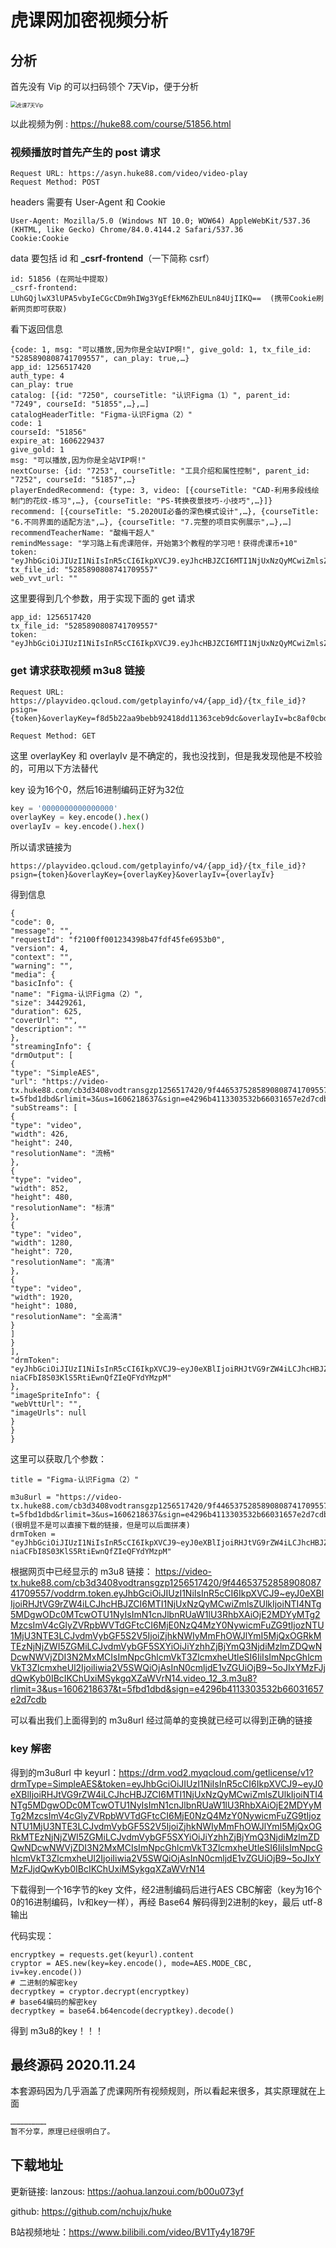 # 虎课网加密视频分析

## 分析

首先没有 Vip 的可以扫码领个 7天Vip，便于分析

<img src="C:\Users\happy\Desktop\huke\虎课7天Vip.png" alt="虎课7天Vip" style="zoom:60%;" />

以此视频为例 : https://huke88.com/course/51856.html

### 视频播放时首先产生的 post 请求

```
Request URL: https://asyn.huke88.com/video/video-play
Request Method: POST
```

headers 需要有 User-Agent 和 Cookie

```
User-Agent: Mozilla/5.0 (Windows NT 10.0; WOW64) AppleWebKit/537.36 (KHTML, like Gecko) Chrome/84.0.4144.2 Safari/537.36
Cookie:Cookie
```

data 要包括 id 和 **_csrf-frontend**（一下简称 csrf）

```
id: 51856 (在网址中提取)
_csrf-frontend: LUhGQjlwX3lUPA5vbyIeCGcCDm9hIWg3YgEfEkM6ZhEULn84UjIIKQ==  (携带Cookie刷新网页即可获取)
```

看下返回信息

```
{code: 1, msg: "可以播放,因为你是全站VIP啊!", give_gold: 1, tx_file_id: "5285890808741709557", can_play: true,…}
app_id: 1256517420
auth_type: 4
can_play: true
catalog: [{id: "7250", courseTitle: "认识Figma（1）", parent_id: "7249", courseId: "51855",…},…]
catalogHeaderTitle: "Figma-认识Figma（2）"
code: 1
courseId: "51856"
expire_at: 1606229437
give_gold: 1
msg: "可以播放,因为你是全站VIP啊!"
nextCourse: {id: "7253", courseTitle: "工具介绍和属性控制", parent_id: "7252", courseId: "51857",…}
playerEndedRecommend: {type: 3, video: [{courseTitle: "CAD-利用多段线绘制门的花纹-练习",…}, {courseTitle: "PS-转换夜景技巧-小技巧",…}]}
recommend: [{courseTitle: "5.2020UI必备的深色模式设计",…}, {courseTitle: "6.不同界面的适配方法",…}, {courseTitle: "7.完整的项目实例展示",…},…]
recommendTeacherName: "酸梅干超人"
remindMessage: "学习路上有虎课陪伴，开始第3个教程的学习吧！获得虎课币+10"
token: "eyJhbGciOiJIUzI1NiIsInR5cCI6IkpXVCJ9.eyJhcHBJZCI6MTI1NjUxNzQyMCwiZmlsZUlkIjoiNTI4NTg5MDgwODc0MTcwOTU1NyIsImN1cnJlbnRUaW1lU3RhbXAiOjE2MDYyMTg2MzcsImV4cGlyZVRpbWVTdGFtcCI6MTYwNjIyOTQzNywicGNmZyI6ImJhc2ljRHJtUHJlc2V0IiwidXJsQWNjZXNzSW5mbyI6eyJ0IjoiNWZiZDFkYmQiLCJybGltaXQiOjMsInVzIjoiMTYwNjIxODYzNyJ9fQ.c1XGanmcmUBDNwBbiS_Z6PwYWZmrW5nrHxgdtSd46Fo"
tx_file_id: "5285890808741709557"
web_vvt_url: ""
```

这里要得到几个参数，用于实现下面的 get 请求

```
app_id: 1256517420
tx_file_id: "5285890808741709557"
token: "eyJhbGciOiJIUzI1NiIsInR5cCI6IkpXVCJ9.eyJhcHBJZCI6MTI1NjUxNzQyMCwiZmlsZUlkIjoiNTI4NTg5MDgwODc0MTcwOTU1NyIsImN1cnJlbnRUaW1lU3RhbXAiOjE2MDYyMTg2MzcsImV4cGlyZVRpbWVTdGFtcCI6MTYwNjIyOTQzNywicGNmZyI6ImJhc2ljRHJtUHJlc2V0IiwidXJsQWNjZXNzSW5mbyI6eyJ0IjoiNWZiZDFkYmQiLCJybGltaXQiOjMsInVzIjoiMTYwNjIxODYzNyJ9fQ.c1XGanmcmUBDNwBbiS_Z6PwYWZmrW5nrHxgdtSd46Fo"
```

### get 请求获取视频 m3u8 链接

```
Request URL: https://playvideo.qcloud.com/getplayinfo/v4/{app_id}/{tx_file_id}?psign={token}&overlayKey=f8d5b22aa9bebb92418dd11363ceb9dc&overlayIv=bc8af0cbd767b39fd404705ecd277c10

Request Method: GET
```

这里 overlayKey 和 overlayIv 是不确定的，我也没找到，但是我发现他是不校验的，可用以下方法替代

key 设为16个0，然后16进制编码正好为32位

```python
key = '0000000000000000'
overlayKey = key.encode().hex()
overlayIv = key.encode().hex()
```

所以请求链接为

`https://playvideo.qcloud.com/getplayinfo/v4/{app_id}/{tx_file_id}?psign={token}&overlayKey={overlayKey}&overlayIv={overlayIv}`

得到信息

```
{
"code": 0,
"message": "",
"requestId": "f2100ff001234398b47fdf45fe6953b0",
"version": 4,
"context": "",
"warning": "",
"media": {
"basicInfo": {
"name": "Figma-认识Figma（2）",
"size": 34429261,
"duration": 625,
"coverUrl": "",
"description": ""
},
"streamingInfo": {
"drmOutput": [
{
"type": "SimpleAES",
"url": "https://video-tx.huke88.com/cb3d3408vodtransgzp1256517420/9f4465375285890808741709557/adp.12.m3u8?t=5fbd1dbd&rlimit=3&us=1606218637&sign=e4296b4113303532b66031657e2d7cdb",
"subStreams": [
{
"type": "video",
"width": 426,
"height": 240,
"resolutionName": "流畅"
},
{
"type": "video",
"width": 852,
"height": 480,
"resolutionName": "标清"
},
{
"type": "video",
"width": 1280,
"height": 720,
"resolutionName": "高清"
},
{
"type": "video",
"width": 1920,
"height": 1080,
"resolutionName": "全高清"
}
]
}
],
"drmToken": "eyJhbGciOiJIUzI1NiIsInR5cCI6IkpXVCJ9~eyJ0eXBlIjoiRHJtVG9rZW4iLCJhcHBJZCI6MTI1NjUxNzQyMCwiZmlsZUlkIjoiNTI4NTg5MDgwODc0MTcwOTU1NyIsImN1cnJlbnRUaW1lU3RhbXAiOjE2MDYyMjAyMjUsImV4cGlyZVRpbWVTdGFtcCI6MjE0NzQ4MzY0NywicmFuZG9tIjoxNjgxNjYwMjgxLCJvdmVybGF5S2V5IjoiZjhkNWIyMmFhOWJlYmI5MjQxOGRkMTEzNjNjZWI5ZGMiLCJvdmVybGF5SXYiOiJiYzhhZjBjYmQ3NjdiMzlmZDQwNDcwNWVjZDI3N2MxMCIsImNpcGhlcmVkT3ZlcmxheUtleSI6IiIsImNpcGhlcmVkT3ZlcmxheUl2IjoiIiwia2V5SWQiOjAsInN0cmljdE1vZGUiOjB9~vR2kir1-niaCFbI8S03KlS5RtiEwnQfZIeQFYdYMzpM"
},
"imageSpriteInfo": {
"webVttUrl": "",
"imageUrls": null
}
}
}
```

这里可以获取几个参数：

```
title = "Figma-认识Figma（2）"

m3u8url = "https://video-tx.huke88.com/cb3d3408vodtransgzp1256517420/9f4465375285890808741709557/adp.12.m3u8?t=5fbd1dbd&rlimit=3&us=1606218637&sign=e4296b4113303532b66031657e2d7cdb"
(很明显不是可以直接下载的链接，但是可以后面拼凑)
drmToken = "eyJhbGciOiJIUzI1NiIsInR5cCI6IkpXVCJ9~eyJ0eXBlIjoiRHJtVG9rZW4iLCJhcHBJZCI6MTI1NjUxNzQyMCwiZmlsZUlkIjoiNTI4NTg5MDgwODc0MTcwOTU1NyIsImN1cnJlbnRUaW1lU3RhbXAiOjE2MDYyMjAyMjUsImV4cGlyZVRpbWVTdGFtcCI6MjE0NzQ4MzY0NywicmFuZG9tIjoxNjgxNjYwMjgxLCJvdmVybGF5S2V5IjoiZjhkNWIyMmFhOWJlYmI5MjQxOGRkMTEzNjNjZWI5ZGMiLCJvdmVybGF5SXYiOiJiYzhhZjBjYmQ3NjdiMzlmZDQwNDcwNWVjZDI3N2MxMCIsImNpcGhlcmVkT3ZlcmxheUtleSI6IiIsImNpcGhlcmVkT3ZlcmxheUl2IjoiIiwia2V5SWQiOjAsInN0cmljdE1vZGUiOjB9~vR2kir1-niaCFbI8S03KlS5RtiEwnQfZIeQFYdYMzpM"
```

根据网页中已经显示的 m3u8 链接： https://video-tx.huke88.com/cb3d3408vodtransgzp1256517420/9f4465375285890808741709557/voddrm.token.eyJhbGciOiJIUzI1NiIsInR5cCI6IkpXVCJ9~eyJ0eXBlIjoiRHJtVG9rZW4iLCJhcHBJZCI6MTI1NjUxNzQyMCwiZmlsZUlkIjoiNTI4NTg5MDgwODc0MTcwOTU1NyIsImN1cnJlbnRUaW1lU3RhbXAiOjE2MDYyMTg2MzcsImV4cGlyZVRpbWVTdGFtcCI6MjE0NzQ4MzY0NywicmFuZG9tIjozNTU1MjU3NTE3LCJvdmVybGF5S2V5IjoiZjhkNWIyMmFhOWJlYmI5MjQxOGRkMTEzNjNjZWI5ZGMiLCJvdmVybGF5SXYiOiJiYzhhZjBjYmQ3NjdiMzlmZDQwNDcwNWVjZDI3N2MxMCIsImNpcGhlcmVkT3ZlcmxheUtleSI6IiIsImNpcGhlcmVkT3ZlcmxheUl2IjoiIiwia2V5SWQiOjAsInN0cmljdE1vZGUiOjB9~5oJIxYMzFJjdQwKyb0IBcIKChUxiMSykgqXZaWVrN14.video_12_3.m3u8?rlimit=3&us=1606218637&t=5fbd1dbd&sign=e4296b4113303532b66031657e2d7cdb



可以看出我们上面得到的 m3u8url 经过简单的变换就已经可以得到正确的链接

### key 解密

得到的m3u8url 中 keyurl：https://drm.vod2.myqcloud.com/getlicense/v1?drmType=SimpleAES&token=eyJhbGciOiJIUzI1NiIsInR5cCI6IkpXVCJ9~eyJ0eXBlIjoiRHJtVG9rZW4iLCJhcHBJZCI6MTI1NjUxNzQyMCwiZmlsZUlkIjoiNTI4NTg5MDgwODc0MTcwOTU1NyIsImN1cnJlbnRUaW1lU3RhbXAiOjE2MDYyMTg2MzcsImV4cGlyZVRpbWVTdGFtcCI6MjE0NzQ4MzY0NywicmFuZG9tIjozNTU1MjU3NTE3LCJvdmVybGF5S2V5IjoiZjhkNWIyMmFhOWJlYmI5MjQxOGRkMTEzNjNjZWI5ZGMiLCJvdmVybGF5SXYiOiJiYzhhZjBjYmQ3NjdiMzlmZDQwNDcwNWVjZDI3N2MxMCIsImNpcGhlcmVkT3ZlcmxheUtleSI6IiIsImNpcGhlcmVkT3ZlcmxheUl2IjoiIiwia2V5SWQiOjAsInN0cmljdE1vZGUiOjB9~5oJIxYMzFJjdQwKyb0IBcIKChUxiMSykgqXZaWVrN14

下载得到一个16字节的key 文件，经2进制编码后进行AES CBC解密（key为16个0的16进制编码，Iv和key一样），再经 Base64 解码得到2进制的key，最后 utf-8 输出

代码实现：

```
encryptkey = requests.get(keyurl).content
cryptor = AES.new(key=key.encode(), mode=AES.MODE_CBC, iv=key.encode())
# 二进制的解密key
decryptkey = cryptor.decrypt(encryptkey)
# base64编码的解密key
decryptkey = base64.b64encode(decryptkey).decode()
```

得到 m3u8的key！！！

## 最终源码 2020.11.24

本套源码因为几乎涵盖了虎课网所有视频规则，所以看起来很多，其实原理就在上面

```python
……………………
暂不分享，原理已经很明白了。
```

## 下载地址
更新链接:
lanzous: https://aohua.lanzoui.com/b00u073yf

github: https://github.com/nchujx/huke
         
B站视频地址：https://www.bilibili.com/video/BV1Ty4y1879F
